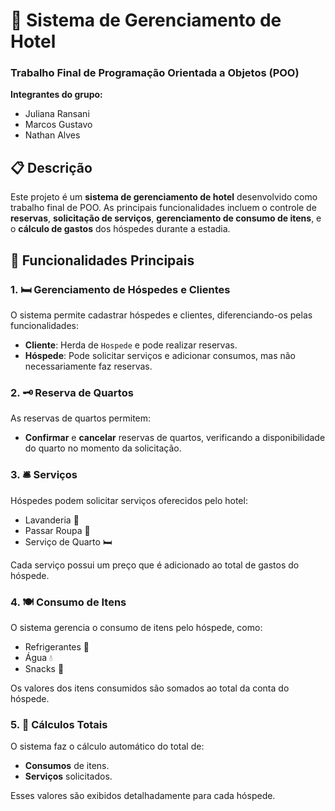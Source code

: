 # 🏨 Sistema de Gerenciamento de Hotel

### Trabalho Final de Programação Orientada a Objetos (POO)

**Integrantes do grupo:**
- Juliana Ransani
- Marcos Gustavo
- Nathan Alves

## 📋 Descrição

Este projeto é um **sistema de gerenciamento de hotel** desenvolvido como trabalho final de POO. As principais funcionalidades incluem o controle de **reservas**, **solicitação de serviços**, **gerenciamento de consumo de itens**, e o **cálculo de gastos** dos hóspedes durante a estadia.

## 🚀 Funcionalidades Principais

### 1. 🛏️ Gerenciamento de Hóspedes e Clientes
O sistema permite cadastrar hóspedes e clientes, diferenciando-os pelas funcionalidades:
- **Cliente**: Herda de `Hospede` e pode realizar reservas.
- **Hóspede**: Pode solicitar serviços e adicionar consumos, mas não necessariamente faz reservas.

### 2. 🗝️ Reserva de Quartos
As reservas de quartos permitem:
- **Confirmar** e **cancelar** reservas de quartos, verificando a disponibilidade do quarto no momento da solicitação.

### 3. 🛎️ Serviços
Hóspedes podem solicitar serviços oferecidos pelo hotel:
- Lavanderia 🧺
- Passar Roupa 👔
- Serviço de Quarto 🛏️

Cada serviço possui um preço que é adicionado ao total de gastos do hóspede.

### 4. 🍽️ Consumo de Itens
O sistema gerencia o consumo de itens pelo hóspede, como:
- Refrigerantes 🥤
- Água 💧
- Snacks 🍪

Os valores dos itens consumidos são somados ao total da conta do hóspede.

### 5. 💸 Cálculos Totais
O sistema faz o cálculo automático do total de:
- **Consumos** de itens.
- **Serviços** solicitados.

Esses valores são exibidos detalhadamente para cada hóspede.